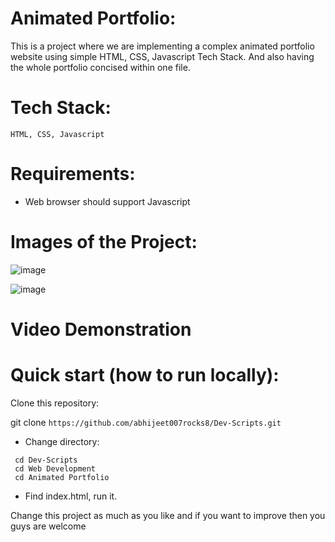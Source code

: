 # Animated Portfolio:
  This is a project where we are implementing a complex animated portfolio website using simple HTML, CSS, Javascript Tech Stack. And also having the whole portfolio concised within one file.

# Tech Stack:
    HTML, CSS, Javascript

# Requirements:
  - Web browser should support Javascript

# Images of the Project:
![image]()

![image]()


# Video Demonstration


# Quick start (how to run locally):

Clone this repository:

git clone ```https://github.com/abhijeet007rocks8/Dev-Scripts.git```
- Change directory:
```
 cd Dev-Scripts
 cd Web Development
 cd Animated Portfolio
```
- Find index.html, run it.


Change this project as much as you like and if you want to improve then you guys are welcome
